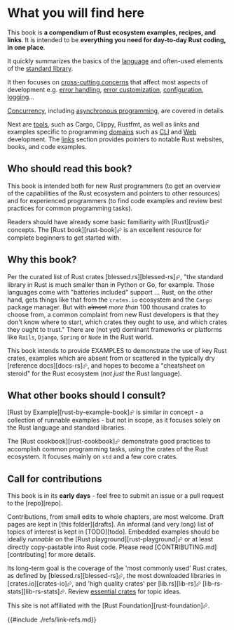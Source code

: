 # What you will find here

This book is **a compendium of Rust ecosystem examples, recipes, and links**. It is intended to be **everything you need for day-to-day Rust coding, in one place**.

It quickly summarizes the basics of the [language](lang/rust_language.md) and often-used elements of the [standard library](std/standard_library.md).

It then focuses on [cross-cutting concerns](concerns/cross_cutting_concerns.md) that affect most aspects of development e.g. [error handling](concerns/error_handling.md), [error customization](concerns/error_customization.md), [configuration](concerns/configuration.md), [logging](concerns/logging.md)...

[Concurrency](concurrency/concurrency.md), including [asynchronous programming](concurrency/async.md), are covered in details.

Next are [tools](tools/tools.md), such as Cargo, Clippy, Rustfmt, as well as links and examples specific to programming [domains](domains/domains.md) such as [CLI](domains/cli.md) and [Web](domains/web.md) development. The [links](links/links.md) section provides pointers to notable Rust websites, books, and code examples.

## Who should read this book?

This book is intended both for new Rust programmers (to get an overview of the capabilities of the Rust ecosystem and pointers to other resources) and for experienced programmers (to find code examples and review best practices for common programming tasks).

Readers should have already some basic familiarity with [Rust][rust]⮳ concepts. The [Rust book][rust-book]⮳ is an excellent resource for complete beginners to get started with.

## Why this book?

Per the curated list of Rust crates [blessed.rs][blessed-rs]⮳, "the standard library in Rust is much smaller than in Python or Go, for example. Those languages come with "batteries included" support ... Rust, on the other hand, gets things like that from the `crates.io` ecosystem and the `Cargo` package manager. But with ~~almost~~ _more than_ 100 thousand crates to choose from, a common complaint from new Rust developers is that they don't know where to start, which crates they ought to use, and which crates they ought to trust." There are (not yet) dominant frameworks or platforms like `Rails`, `Django`, `Spring` or `Node` in the Rust world.

This book intends to provide EXAMPLES to demonstrate the use of key Rust crates, examples which are absent from or scattered in the typically dry [reference docs][docs-rs]⮳, and hopes to become a "cheatsheet on steroid" for the Rust ecosystem (_not just_ the Rust language).

## What other books should I consult?

[Rust by Example][rust-by-example-book]⮳ is similar in concept - a collection of runnable examples - but not in scope, as it focuses solely on the Rust language and standard libraries.

The [Rust cookbook][rust-cookbook]⮳ demonstrate good practices to accomplish common programming tasks, using the crates of the Rust ecosystem. It focuses mainly on `std` and a few core crates.

## Call for contributions

This book is in its **early days** - feel free to submit an issue or a pull request to the [repo][repo].

Contributions, from small edits to whole chapters, are most welcome. Draft pages are kept in [this folder][drafts]. An informal (and very long) list of topics of interest is kept in [TODO][todo]. Embedded examples should be ideally _runnable_ on the [Rust playground][rust-playground]⮳ or at least directly copy-pastable into Rust code. Please read [CONTRIBUTING.md][contributing] for more details.

Its long-term goal is the coverage of the 'most commonly used' Rust crates, as defined by [blessed.rs][blessed-rs]⮳, the most downloaded libraries in [crates.io][crates-io]⮳, and 'high quality crates' per [lib.rs][lib-rs]⮳ [lib-rs-stats][lib-rs-stats]⮳. Review [essential crates](links/essential_crates.md) for topic ideas.

This site is not affiliated with the [Rust Foundation][rust-foundation]⮳.

{{#include ./refs/link-refs.md}}
